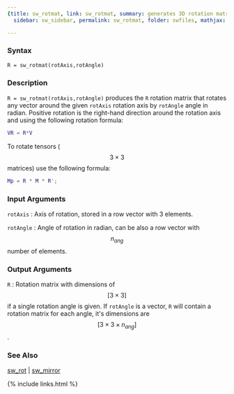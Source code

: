 ```yaml
---
{title: sw_rotmat, link: sw_rotmat, summary: generates 3D rotation matrix, keywords: sample,
  sidebar: sw_sidebar, permalink: sw_rotmat, folder: swfiles, mathjax: 'true'}

---
```

  
### Syntax
  
`R = sw_rotmat(rotAxis,rotAngle)`
 
### Description
  
`R = sw_rotmat(rotAxis,rotAngle)` produces the `R` rotation matrix that
rotates any vector around the given `rotAxis` rotation axis by `rotAngle`
angle in radian. Positive rotation is the right-hand direction around the
rotation axis and using the following rotation formula:
```matlab
VR = R*V
```
 
To rotate tensors ($$3\times 3$$ matrices) use the following formula:
```matlab
Mp = R * M * R';
```
 
### Input Arguments
  
`rotAxis`
: Axis of rotation, stored in a row vector with 3 elements.
  
`rotAngle`
: Angle of rotation in radian, can be also a row vector with $$n_{ang}$$
  number of elements.
  
### Output Arguments
  
`R`
: Rotation matrix with dimensions of $$[3\times 3]$$ if a single rotation
  angle is given. If `rotAngle` is a vector, `R` will contain a
  rotation matrix for each angle, it's dimensions are $$[3\times 3\times
  n_{ang}]$$.
 
### See Also
  
[sw_rot](sw_rot) \| [sw_mirror](sw_mirror)
 

{% include links.html %}
